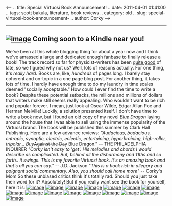 <--
.. title: Special Virtuosi Book Announcement!
.. date: 2011-04-01 01:41:00
.. tags: scott bakula, literature, book reviews
.. category: old
.. slug: special-virtuosi-book-announcement-
.. author: Corky
-->


  ------------------------------------------------------------------------------------------------------------------------------------------------------------------------------------------------------
  [![image](http://4.bp.blogspot.com/-R1-a_FlO6sA/TZVXVvoqvcI/AAAAAAAAALA/nNu7S12Sliw/s1600/kindle.jpeg)](http://4.bp.blogspot.com/-R1-a_FlO6sA/TZVXVvoqvcI/AAAAAAAAALA/nNu7S12Sliw/s1600/kindle.jpeg)
  Coming soon to a Kindle near you!
  ------------------------------------------------------------------------------------------------------------------------------------------------------------------------------------------------------

We've been at this whole blogging thing for about a year now and I think
we've amassed a large and dedicated enough fanbase to finally release a
book! The track record so far for physicist-writers has been [quite
good](http://www.amazon.com/Spiral-Novel-Paul-McEuen/dp/038534211X/ref=sr_1_1?ie=UTF8&qid=1301633241&sr=8-1)
of late, so we figured why not us? Well, lots of reasons actually. For
one thing, it's *really hard*. Books are, like, *hundreds* of pages
long. I barely stay coherent and on-topic in a one page blog post. For
another thing, it takes lots of time. I hardly have enough time to do my
laundry in time scales deemed "socially acceptable." How could I ever
find the time to write a book? Despite these potential setbacks, the
millions and millions of dollars that writers make still seems really
appealing. Who wouldn't want to be rich and popular forever. I mean,
just look at Oscar Wilde, Edgar Allan Poe and Herman Melville! Luckily,
a solution presented itself. I don't have time to write a book now, but
I found an old copy of my novel *Blue Dragon* laying around the house
that I was able to sell using the immense popularity of the Virtuosi
brand. The book will be published this summer by Clark Hall Publishing.
Here are a few advance reviews: *"Audacious, bodacious, entropic,
synoptic, electric, eclectic, entertaining, hyperbraining, high-roller,
tripolar... Buy*~~Against the Day~~ Blue Dragon." -- THE PHILADELPHIA
INQUIRER *"Corky isn't easy to 'get'. His melodies and chords I would
describe as complicated. But, behind all the disharmony and 11ths and so
forth.. it swings. This is my favorite Virtuosi book. It's an amazing
book and that's all you can say."* -- J.D. Jackson "*This is a book rich
in allegory and poignant social commentary. Also, you should call home
more"* -- Corky's Mom So these unbiased critics think it's totally rad.
Should you just take their word for it? Absolutely! But if you really
want see the book for yourself, here it is:
[![image](http://4.bp.blogspot.com/-8h9NruKfpcY/TZVfkIGsNdI/AAAAAAAAALE/ksvtyGo97YE/s400/Blue_Dragon+0.jpg)](http://4.bp.blogspot.com/-8h9NruKfpcY/TZVfkIGsNdI/AAAAAAAAALE/ksvtyGo97YE/s1600/Blue_Dragon+0.jpg)
[![image](http://2.bp.blogspot.com/-GdbX2pEIgxI/TZVg5TR7AqI/AAAAAAAAALI/xGaSUfVSEZo/s400/Blue_Dragon+1.jpg)](http://2.bp.blogspot.com/-GdbX2pEIgxI/TZVg5TR7AqI/AAAAAAAAALI/xGaSUfVSEZo/s1600/Blue_Dragon+1.jpg)
[![image](http://3.bp.blogspot.com/-0-DVsda2lx8/TZVg5gkGEeI/AAAAAAAAALM/02ydunms7wU/s400/Blue_Dragon+2.jpg)](http://3.bp.blogspot.com/-0-DVsda2lx8/TZVg5gkGEeI/AAAAAAAAALM/02ydunms7wU/s1600/Blue_Dragon+2.jpg)
[![image](http://4.bp.blogspot.com/-22WcWYnjf6o/TZVg6YfuvgI/AAAAAAAAALQ/7sLTLvmEk7E/s400/Blue_Dragon+3.jpg)](http://4.bp.blogspot.com/-22WcWYnjf6o/TZVg6YfuvgI/AAAAAAAAALQ/7sLTLvmEk7E/s1600/Blue_Dragon+3.jpg)
[![image](http://1.bp.blogspot.com/-AeCvk8c6cZ8/TZVg7dQrLYI/AAAAAAAAALU/zvyTSQVfiFM/s400/Blue_Dragon+4.jpg)](http://1.bp.blogspot.com/-AeCvk8c6cZ8/TZVg7dQrLYI/AAAAAAAAALU/zvyTSQVfiFM/s1600/Blue_Dragon+4.jpg)
[![image](http://3.bp.blogspot.com/-RgIlU2GhMwM/TZVg8OJZQRI/AAAAAAAAALY/Xyf-bzmvEVQ/s400/Blue_Dragon+5.jpg)](http://3.bp.blogspot.com/-RgIlU2GhMwM/TZVg8OJZQRI/AAAAAAAAALY/Xyf-bzmvEVQ/s1600/Blue_Dragon+5.jpg)
[![image](http://1.bp.blogspot.com/-665JCYacjvs/TZVg816ylbI/AAAAAAAAALc/bRiAV25GLrs/s400/Blue_Dragon+6.jpg)](http://1.bp.blogspot.com/-665JCYacjvs/TZVg816ylbI/AAAAAAAAALc/bRiAV25GLrs/s1600/Blue_Dragon+6.jpg)
[![image](http://3.bp.blogspot.com/-yRDUoYQICC8/TZVg9smkxTI/AAAAAAAAALg/4WQ_icWzhTo/s400/Blue_Dragon+7.jpg)](http://3.bp.blogspot.com/-yRDUoYQICC8/TZVg9smkxTI/AAAAAAAAALg/4WQ_icWzhTo/s1600/Blue_Dragon+7.jpg)
[![image](http://4.bp.blogspot.com/-JWO3R4e-CPo/TZVg-SITf_I/AAAAAAAAALk/5EEBXi0Pfqs/s400/Blue_Dragon+8.jpg)](http://4.bp.blogspot.com/-JWO3R4e-CPo/TZVg-SITf_I/AAAAAAAAALk/5EEBXi0Pfqs/s1600/Blue_Dragon+8.jpg)
[![image](http://3.bp.blogspot.com/-hhApIwOKwC8/TZVg-8tBZ-I/AAAAAAAAALo/1p739Qh5M0Q/s400/Blue_Dragon+9.jpg)](http://3.bp.blogspot.com/-hhApIwOKwC8/TZVg-8tBZ-I/AAAAAAAAALo/1p739Qh5M0Q/s1600/Blue_Dragon+9.jpg)
[![image](http://4.bp.blogspot.com/-QTmCNMcqOtw/TZVg_pZdr6I/AAAAAAAAALs/wvJs5V5_KH4/s400/Blue_Dragon+10.jpg)](http://4.bp.blogspot.com/-QTmCNMcqOtw/TZVg_pZdr6I/AAAAAAAAALs/wvJs5V5_KH4/s1600/Blue_Dragon+10.jpg)
[![image](http://4.bp.blogspot.com/-sUgqqPFsz64/TZVhAAQls9I/AAAAAAAAALw/eZKCELD6RAw/s400/Blue_Dragon+11.jpg)](http://4.bp.blogspot.com/-sUgqqPFsz64/TZVhAAQls9I/AAAAAAAAALw/eZKCELD6RAw/s1600/Blue_Dragon+11.jpg)
[![image](http://1.bp.blogspot.com/-ZngjLnMZ1sE/TZVhAvZ_9cI/AAAAAAAAAL0/nOGYrVxjudc/s400/Blue_Dragon+12.jpg)](http://1.bp.blogspot.com/-ZngjLnMZ1sE/TZVhAvZ_9cI/AAAAAAAAAL0/nOGYrVxjudc/s1600/Blue_Dragon+12.jpg)
[![image](http://1.bp.blogspot.com/-6K0BqeU9h90/TZVhBYv-dSI/AAAAAAAAAL4/W3WScRdkCvQ/s400/Blue_Dragon+13.jpg)](http://1.bp.blogspot.com/-6K0BqeU9h90/TZVhBYv-dSI/AAAAAAAAAL4/W3WScRdkCvQ/s1600/Blue_Dragon+13.jpg)
[![image](http://4.bp.blogspot.com/-m6rVltXBHDU/TZVhB8dgN0I/AAAAAAAAAL8/0SJeEqunX4Y/s400/Blue_Dragon+14.jpg)](http://4.bp.blogspot.com/-m6rVltXBHDU/TZVhB8dgN0I/AAAAAAAAAL8/0SJeEqunX4Y/s1600/Blue_Dragon+14.jpg)
[![image](http://4.bp.blogspot.com/-WrewtPzlKfI/TZVhCZby49I/AAAAAAAAAMA/iRzSOigU43o/s400/Blue_Dragon+15.jpg)](http://4.bp.blogspot.com/-WrewtPzlKfI/TZVhCZby49I/AAAAAAAAAMA/iRzSOigU43o/s1600/Blue_Dragon+15.jpg)
